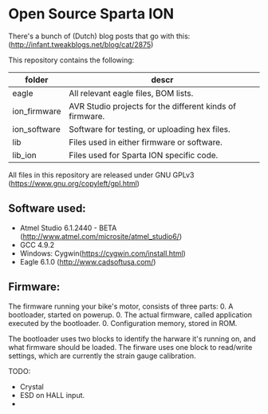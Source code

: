 Open Source Sparta ION
=============
There's a bunch of (Dutch) blog posts that go with this: (http://infant.tweakblogs.net/blog/cat/2875)

This repository contains the following:

 folder       |  descr
--------------|-------------------------------------------------------------
 eagle        | All relevant eagle files, BOM lists.
 ion_firmware | AVR Studio projects for the different kinds of firmware.
 ion_software | Software for testing, or uploading hex files.
 lib          | Files used in either firmware or software.
 lib_ion      | Files used for Sparta ION specific code.

All files in this repository are released under GNU GPLv3 (https://www.gnu.org/copyleft/gpl.html)

Software used:
----------------
 - Atmel Studio 6.1.2440 - BETA (http://www.atmel.com/microsite/atmel_studio6/)
 - GCC 4.9.2
 - Windows: Cygwin(https://cygwin.com/install.html)
 - Eagle 6.1.0 (http://www.cadsoftusa.com/)

Firmware:
----------------

The firmware running your bike's motor, consists of three parts:
0. A bootloader, started on powerup.
0. The actual firmware, called application executed by the bootloader.
0. Configuration memory, stored in ROM.

The bootloader uses two blocks to identify the harware it's running on, and what firmware should be loaded.
The firware uses one block to read/write settings, which are currently the strain gauge calibration.

TODO:
 - Crystal
 - ESD on HALL input.
 -